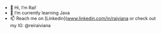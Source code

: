 - 👋 Hi, I’m Raí! 
- 🌱 I’m currently learning Java
- 📫 Reach me on [Linkedin](www.linkedin.com/in/raiviana
or check out my IG: @reiraiviana

<!---
RaiFViana/RaiFViana is a ✨ special ✨ repository because its `README.md` (this file) appears on your GitHub profile.
You can click the Preview link to take a look at your changes.
--->
